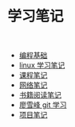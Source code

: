 <html>
 <meta charset="utf-8">
    <body>
        <div>
            <h1>学习笔记</h1>
            <br>
            <form action="/cgi/echoServer" method="GET" >
                <div >
                    <ul>
                    <li><a href="">编程基础</a></li>
                    <li><a href="">linux 学习笔记</a></li>
                    <li><a href="">课程笔记</a></li>
                    <li><a href="">网络笔记</a></li>
                    <li><a href="">书籍阅读笔记</a></li>
                    <li><a href="">廖雪峰 git 学习</a></li>
                    <li><a href="">项目笔记</a></li>
                    </ul>
                </div>
            </form>
        </div>
    </body>
</html>

